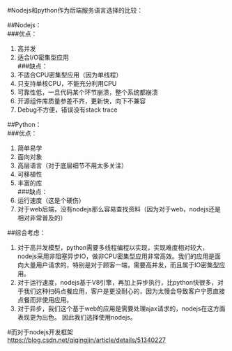 
#Nodejs和python作为后端服务语言选择的比较：  

##Nodejs：  
###优点：  
1.	高并发  
2.	适合I/O密集型应用  
###缺点：  
1.	不适合CPU密集型应用（因为单线程）   
2.	只支持单核CPU，不能充分利用CPU  
3.	可靠性低，一旦代码某个环节崩溃，整个系统都崩溃  
4.	开源组件库质量参差不齐，更新快，向下不兼容  
5.	Debug不方便，错误没有stack trace  

##Python：  
###优点：  
1.	简单易学  
2.	面向对象  
3.	高层语言（对于底层细节不用太多关注）  
4.	可移植性  
5.	丰富的库  
###缺点：  
1.	运行速度（这是个硬伤）  
2.	对于web后端，没有nodejs那么容易查找资料（因为对于web，nodejs还是相对非常普及的）  


##综合考虑：  
1.	对于高并发模型，python需要多线程编程以实现，实现难度相对较大，nodejs采用非阻塞异步IO，做非CPU密集型应用非常高效。我们的应用是面向大量用户请求的，特别是对于顾客一端，需要高并发，而且属于IO密集型应用。  
2.	对于运行速度，nodejs基于V8引擎，再加上异步执行，比python快很多，对于我们这种扫码点餐应用，客户是更没耐心的，因为太慢会导致客户宁愿直接点餐而非使用应用。  
3.	对于异步，我们这个基于web的应用是需要处理ajax请求的，nodejs在这方面表现更为出色。
因此我们选择使用nodejs。  


#而对于nodejs开发框架  
https://blog.csdn.net/qiqingjin/article/details/51340227



